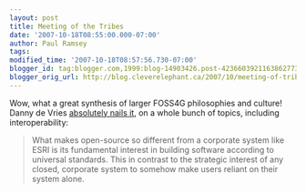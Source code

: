 ```yaml
---
layout: post
title: Meeting of the Tribes
date: '2007-10-18T08:55:00.000-07:00'
author: Paul Ramsey
tags: 
modified_time: '2007-10-18T08:57:56.730-07:00'
blogger_id: tag:blogger.com,1999:blog-14903426.post-4236603921163862773
blogger_orig_url: http://blog.cleverelephant.ca/2007/10/meeting-of-tribes.html
---
```


Wow, what a great synthesis of larger FOSS4G philosophies and culture!  Danny de Vries [absolutely nails it](http://www.intrahealth.org/informatics/2007/10/the-tribes-of-foss4g/), on a whole bunch of topics, including interoperability:

<blockquote>What makes open-source so different from a corporate system like ESRI is its fundamental interest in building software according to universal standards. This in contrast to the strategic interest of any closed, corporate system to somehow make users reliant on their system alone.</blockquote>

